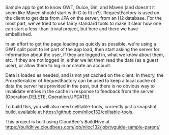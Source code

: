 Sample app to get to know GWT, Guice, Gin, and Maven (and doesn't it seem like Maven should start with G to fit in?). RequestFactory is used on the client to get data from JPA on the server, from an H2 database. For the most part, we've tried to use fairly standard tools to make it clear how one can start a less-than-trivial project, but here and there we have embellished.

In an effort to get the page loading as quickly as possible, we're using a GWT split point to let part of the app load, then start asking the server for information about the user, if they are logged in, what we know about them, etc. If they are not logged in, either we let them read the data (as a guest user), or allow them to log in or create an account.

Data is loaded as needed, and is not yet cached on the client. In theory, the ProxySerializer of RequestFactory can be used to keep a local cache of data the server has provided in the past, but there is no obvious way to invalidate entries in the cache in response to feedback from the server (Operation.DELETE, Operation.UPDATE).

To build this, you will also need celltable-tools, currently just a snapshot build, available at https://github.com/niloc132/celltable-tools.

This project is built using CloudBee's BuildHive at https://buildhive.cloudbees.com/job/niloc132/job/tvguide-sample-parent/